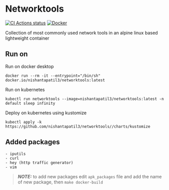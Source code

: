 # Networktools

[![CI Actions status](https://github.com/nishantapatil3/networktools/workflows/CI/badge.svg)](https://github.com/nishantapatil3/networktools/actions/workflows/ci.yml)
[![Docker](https://badgen.net/badge/icon/docker?icon=docker&label)](https://hub.docker.com/r/nishantapatil3/networktools)

Collection of most commonly used network tools in an alpine linux based lightweight container

## Run on
Run on docker desktop
```
docker run --rm -it --entrypoint="/bin/sh" docker.io/nishantapatil3/networktools:latest
```

Run on kubernetes
```
kubectl run networktools --image=nishantapatil3/networktools:latest -n default sleep infinity
```

Deploy on kubernetes using kustomize
```
kubectl apply -k https://github.com/nishantapatil3/networktools//charts/kustomize
```

## Added packages
```
- iputils
- curl
- hey (http traffic generator)
- vim
```

> **_NOTE:_** to add new packages edit `apk_packages` file and add the name of new package, then `make docker-build`

